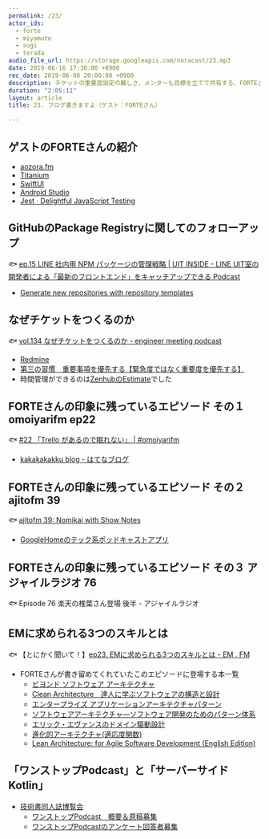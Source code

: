 ```yaml
---
permalink: /23/
actor_ids:
  - forte
  - miyamoto
  - sugi
  - terada
audio_file_url: https://storage.googleapis.com/noracast/23.mp3
date: 2019-06-16 17:30:00 +0900
rec_date: 2019-06-08 20:00:00 +0900
description: チケットの重要度設定の難しさ、メンターも目標を立てて共有する、FORTEさんのポッドキャストの聞き方、aozora.fmのUIの工夫、学校の勉強のために自作ポッドキャストをしていた話、継承を使わなくなった話、EM.FMで取り上げられた一連の本について、
duration: "2:05:11"
layout: article
title: 23. ブログ書きますよ（ゲスト：FORTEさん）

---
```


## ゲストのFORTEさんの紹介

- [aozora.fm](https://fortegp05.github.io/aozorafm/)
- [Titanium](https://www.appcelerator.com/Titanium/)
- [SwiftUI](https://developer.apple.com/xcode/swiftui/)
- [Android Studio](https://developer.android.com/studio/)
- [Jest · Delightful JavaScript Testing](https://jestjs.io/)

## GitHubのPackage Registryに関してのフォローアップ

🐟 [ep.15 LINE 社内用 NPM パッケージの管理戦略 | UIT INSIDE - LINE UIT室の開発者による「最新のフロントエンド」をキャッチアップできる Podcast](https://uit-inside.linecorp.com/episode/15)

- [Generate new repositories with repository templates](https://github.blog/2019-06-06-generate-new-repositories-with-repository-templates/)

## なぜチケットをつくるのか

🐟 [vol.134 なぜチケットをつくるのか - engineer meeting podcast](https://soundcloud.com/engineer-meeting/vol134)

- [Redmine](http://redmine.jp/)
- [第三の習慣　重要事項を優先する【緊急度ではなく重要度を優先する】](http://www.franklinplanner.co.jp/learning/selfstudy/ss-17.html)
- 時間管理ができるのは[ZenhubのEstimate](https://help.zenhub.com/support/solutions/articles/43000010347-estimate-work-using-story-points)でした

## FORTEさんの印象に残っているエピソード その１ omoiyarifm ep22

🐟 [#22 「Trello があるので眠れない」 | #omoiyarifm ](https://lean-agile.fm/episode/22)

- [kakakakakku blog - はてなブログ](https://kakakakakku.hatenablog.com/)


## FORTEさんの印象に残っているエピソード その２ ajitofm 39

🐟 [ajitofm 39: Nomikai with Show Notes](https://ajito.fm/39/)

- [GoogleHomeのテック系ポッドキャストアプリ](https://smarthacks.jp/db/9566/)

## FORTEさんの印象に残っているエピソード その３ アジャイルラジオ 76

🐟 Episode 76 楽天の椎葉さん登場 後半 - アジャイルラジオ

## EMに求められる3つのスキルとは

🐟 【とにかく聞いて！】[ep23. EMに求められる3つのスキルとは - EM . FM](https://anchor.fm/em-fm/episodes/ep23--EM3-e45jic)

- FORTEさんが書き留めてくれていたこのエピソードに登場する本一覧
  - [ビヨンド ソフトウェア アーキテクチャ](https://www.amazon.co.jp/dp/4798139629)
  - [Clean Architecture　達人に学ぶソフトウェアの構造と設計](https://www.amazon.co.jp/dp/4048930656)
  - [エンタープライズ アプリケーションアーキテクチャパターン](https://www.amazon.co.jp/dp/4798105538)
  - [ソフトウェアアーキテクチャ―ソフトウェア開発のためのパターン体系](https://www.amazon.co.jp/dp/4764902834)
  - [エリック・エヴァンスのドメイン駆動設計](https://www.amazon.co.jp/dp/4798121967/)
  - [進化的アーキテクチャ(適応度関数)](https://www.oreilly.co.jp/books/9784873118567/)
  - [Lean Architecture: for Agile Software Development \(English Edition\)](https://www.amazon.co.jp/dp/B004IK8PIW/)

## 「ワンストップPodcast」と「サーバーサイドKotlin」

- [技術書同人誌博覧会](https://gishohaku.dev/)
  - [ワンストップPodcast　概要＆原稿募集](https://note.mu/oyakata2438/n/nea361aef0150)
  - [ワンストップPodcastのアンケート回答者募集](https://fortegp05.hatenablog.com/entry/2019/05/12/224653)
